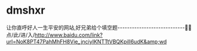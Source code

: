 # dmshxr
让你直呼好人一生平安的网站,好兄弟给个填空题----------------------------🏉🏉点/此/进/入/http://www.baidu.com/link?url=NoK8PT47PahMhFH8Vie_jnciyIKNTTtVBQKpill6udK&amp;wd

